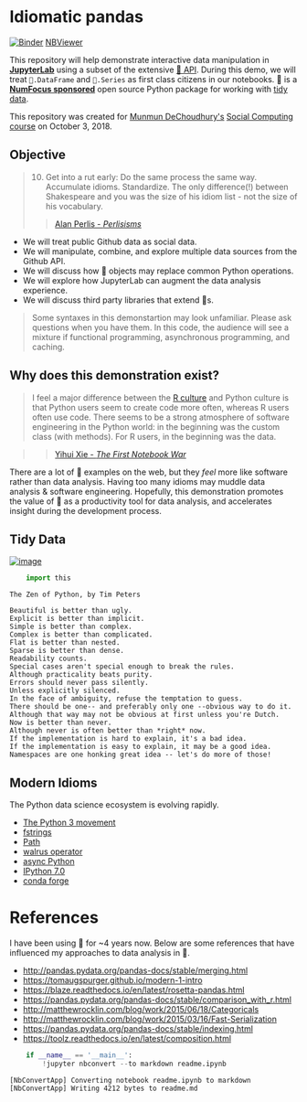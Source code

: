 
# Idiomatic pandas

[![Binder](https://mybinder.org/badge.svg)](https://mybinder.org/v2/gh/tonyfast/idiomatic-pandas/master)
[NBViewer](http://nbviewer.jupyter.org/github/tonyfast/idiomatic-pandas/blob/master/readme.ipynb)

This repository will help demonstrate interactive data manipulation in [__JupyterLab__](https://jupyterlab.readthedocs.io) using a subset of the extensive [🐼 API](https://pandas.pydata.org/).  During this demo, we will treat `🐼.DataFrame` and `🐼.Series` as first 
class citizens in our notebooks. 🐼 is a [__NumFocus sponsored__](https://numfocus.org/sponsored-projects) open source Python package for working with [tidy data](https://en.wikipedia.org/wiki/Tidy_data).

This repository was created for [Munmun DeChoudhury's](http://www.munmund.net/) [Social Computing course](http://www.munmund.net/CS6474_Fall2018.html) on October 3, 2018.

## Objective

> 10. Get into a rut early: Do the same process the same way. Accumulate idioms. Standardize. The only difference(!) between Shakespeare and you was the size of his idiom list - not the size of his vocabulary.
>> [Alan Perlis - _Perlisisms_](http://www.cs.yale.edu/homes/perlis-alan/quotes.html)

* We will treat public Github data as social data.  
* We will manipulate, combine, and explore multiple data sources from the Github API.
* We will discuss how 🐼 objects may replace common Python operations.
* We will explore how JupyterLab can augment the data analysis experience.
* We will discuss third party libraries that extend 🐼s.

> Some syntaxes in this demonstartion may look unfamiliar.  Please ask questions when you have them.  In this code, the audience will see a mixture if functional programming, asynchronous programming, and caching.

## Why does this demonstration exist?

> I feel a major difference between the [R culture](https://en.wikipedia.org/wiki/R_(programming_language)) and Python culture is that Python users seem to create code more often, whereas R users often use code. There seems to be a strong atmosphere of software engineering in the Python world: in the beginning was the custom class (with methods). For R users, in the beginning was the data.

>> [Yihui Xie - _The First Notebook War_](https://yihui.name/en/2018/09/notebook-war)

There are a lot of 🐼 examples on the web, but they _feel_ more like software rather than data analysis.  Having too many idioms may muddle data analysis & software engineering.  Hopefully, this demonstration promotes the value of 🐼 as a productivity tool for data analysis, and accelerates insight during the development process.

## Tidy Data

[![image](https://user-images.githubusercontent.com/4236275/46415900-524e8e80-c6f4-11e8-8183-6732beeecafa.png)](https://vita.had.co.nz/papers/tidy-data.pdf)


```python
    import this
```

    The Zen of Python, by Tim Peters
    
    Beautiful is better than ugly.
    Explicit is better than implicit.
    Simple is better than complex.
    Complex is better than complicated.
    Flat is better than nested.
    Sparse is better than dense.
    Readability counts.
    Special cases aren't special enough to break the rules.
    Although practicality beats purity.
    Errors should never pass silently.
    Unless explicitly silenced.
    In the face of ambiguity, refuse the temptation to guess.
    There should be one-- and preferably only one --obvious way to do it.
    Although that way may not be obvious at first unless you're Dutch.
    Now is better than never.
    Although never is often better than *right* now.
    If the implementation is hard to explain, it's a bad idea.
    If the implementation is easy to explain, it may be a good idea.
    Namespaces are one honking great idea -- let's do more of those!
    

## Modern Idioms

The Python data science ecosystem is evolving rapidly.

* [The Python 3 movement](https://python3statement.org/)
* [fstrings](https://www.python.org/dev/peps/pep-0498/)
* [Path](https://docs.python.org/3/library/pathlib.html)
* [walrus operator](https://speakerdeck.com/di_codes/pep-572-the-walrus-operator)
* [async Python](https://docs.python.org/3/library/asyncio-task.html)
* [IPython 7.0](https://blog.jupyter.org/ipython-7-0-async-repl-a35ce050f7f7)
* [conda forge](https://conda-forge.org/)


# References

I have been using 🐼 for ~4 years now.  Below are some references that have influenced my approaches to data analysis in 🐼.

* http://pandas.pydata.org/pandas-docs/stable/merging.html
* https://tomaugspurger.github.io/modern-1-intro
* https://blaze.readthedocs.io/en/latest/rosetta-pandas.html
* https://pandas.pydata.org/pandas-docs/stable/comparison_with_r.html
* http://matthewrocklin.com/blog/work/2015/06/18/Categoricals
* http://matthewrocklin.com/blog/work/2015/03/16/Fast-Serialization  
* https://pandas.pydata.org/pandas-docs/stable/indexing.html
* https://toolz.readthedocs.io/en/latest/composition.html


```python
    if __name__ == '__main__':
        !jupyter nbconvert --to markdown readme.ipynb
```

    [NbConvertApp] Converting notebook readme.ipynb to markdown
    [NbConvertApp] Writing 4212 bytes to readme.md
    
